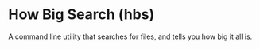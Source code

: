 How Big Search (hbs)
====================

A command line utility that searches for files, and tells you
how big it all is.
